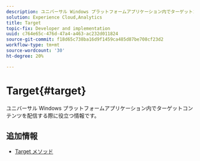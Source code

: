 ```yaml
---
description: ユニバーサル Windows プラットフォームアプリケーション内でターゲットコンテンツを配信する際に役立つ情報です。
solution: Experience Cloud,Analytics
title: Target
topic-fix: Developer and implementation
uuid: c764e65c-476d-47a4-a463-ac232d011824
source-git-commit: f18d65c738ba16d9f1459ca485d87be708cf23d2
workflow-type: tm+mt
source-wordcount: '30'
ht-degree: 20%

---
```



# Target{#target}

ユニバーサル Windows プラットフォームアプリケーション内でターゲットコンテンツを配信する際に役立つ情報です。

## 追加情報

+ [Target メソッド](/help/universal-windows/target/target-methods.md)